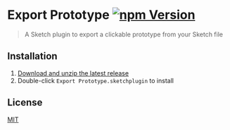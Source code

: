 # Export Prototype [![npm Version](https://badgen.net/npm/v/sketch-export-prototype)](https://www.npmjs.org/package/sketch-export-prototype)

> A Sketch plugin to export a clickable prototype from your Sketch file

## Installation

1. [Download and unzip the latest release](https://github.com/yuanqing/sketch-export-prototype/releases)
2. Double-click `Export Prototype.sketchplugin` to install

## License

[MIT](LICENSE.md)
